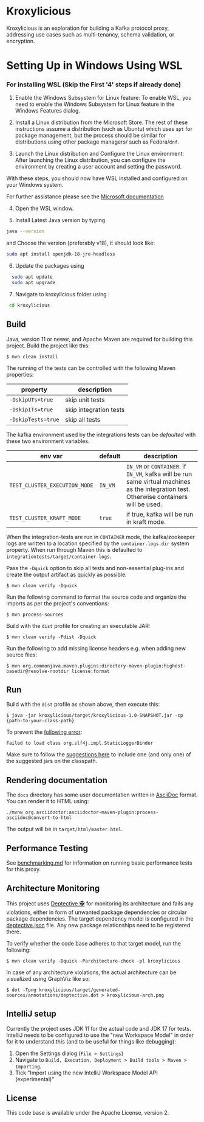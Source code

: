 # Kroxylicious

Kroxylicious is an exploration for building a Kafka protocol proxy,
addressing use cases such as multi-tenancy, schema validation, or encryption.

# Setting Up in Windows Using WSL
### For installing WSL (Skip the First '4' steps if already done)
1. Enable the Windows Subsystem for Linux feature: To enable WSL, you need to enable the Windows Subsystem for Linux feature in the Windows Features dialog.


2. Install a Linux distribution from the Microsoft Store. The rest of these instructions assume a distribution (such as Ubuntu) which uses `apt` for package management, but the process should be similar for distributions using other package managers/ such as Fedora/`dnf`.

3. Launch the Linux distribution and Configure the Linux environment: After launching the Linux distribution, you can configure the environment by creating a user account and setting the password.

With these steps, you should now have WSL installed and configured on your Windows system. 

For further assistance please see the [Microsoft documentation](https://learn.microsoft.com/en-us/windows/wsl/install)

4. Open the WSL window.


5. Install Latest Java version by typing 
```bash
java --version
```
and Choose the version (preferably v18), it should look like:
```bash
sudo apt install openjdk-18-jre-headless
```
6. Update the packages using
```bash
  sudo apt update
  sudo apt upgrade
```

7. Navigate to kroxylicious folder using :
```bash
 cd kroxylicious
 ```


## Build

Java, version 11 or newer, and Apache Maven are required for building this project.
Build the project like this:

```
$ mvn clean install
```

The running of the tests can be controlled with the following Maven properties:

| property           | description            |
|--------------------|------------------------|
| `-DskipUTs=true`   | skip unit tests        |
| `-DskipITs=true`   | skip integration tests |
| `-DskipTests=true` | skip all tests         |

The kafka environment used by the integrations tests can be _defaulted_ with these two environment variables.

| env var                       | default | description                                                                                                                             |
|-------------------------------|---------|-----------------------------------------------------------------------------------------------------------------------------------------|
| `TEST_CLUSTER_EXECUTION_MODE` | `IN_VM` | `IN_VM` or `CONTAINER`. if `IN_VM`, kafka will be run same virtual machines as the integration test. Otherwise containers will be used. |
| `TEST_CLUSTER_KRAFT_MODE`     | `true`  | if true, kafka will be run in kraft mode.                                                                                               |

When the integration-tests are run in `CONTAINER` mode, the kafka/zookeeper logs are written to a location specified by
the `container.logs.dir`  system property. When run through Maven this is defaulted to `integrationtests/target/container-logs`.

Pass the `-Dquick` option to skip all tests and non-essential plug-ins and create the output artifact as quickly as possible:

```
$ mvn clean verify -Dquick
```

Run the following command to format the source code and organize the imports as per the project's conventions:

```
$ mvn process-sources
```

Build with the `dist` profile for creating an executable JAR:

```
$ mvn clean verify -Pdist -Dquick
```

Run the following to add missing license headers e.g. when adding new source files:

```
$ mvn org.commonjava.maven.plugins:directory-maven-plugin:highest-basedir@resolve-rootdir license:format
```

## Run

Build with the `dist` profile as shown above, then execute this:

```
$ java -jar kroxylicious/target/kroxylicious-1.0-SNAPSHOT.jar -cp {path-to-your-class-path}
```

To prevent the [following error](https://www.slf4j.org/codes.html#StaticLoggerBinder):

```
Failed to load class org.slf4j.impl.StaticLoggerBinder
```

Make sure to follow the [suggestions here](https://www.slf4j.org/codes.html#StaticLoggerBinder) to include one (and only one) of the suggested jars on the classpath.

## Rendering documentation

The `docs` directory has some user documentation written in [AsciiDoc](https://docs.asciidoctor.org/asciidoc/latest/) format.
You can render it to HTML using:

```
./mvnw org.asciidoctor:asciidoctor-maven-plugin:process-asciidoc@convert-to-html
```

The output will be in `target/html/master.html`. 

## Performance Testing

See [benchmarking.md](benchmarking.md) for information on running basic performance tests for this proxy.

## Architecture Monitoring

This project uses [Deptective 🕵](https://github.com/moditect/deptective/) for monitoring its architecture and fails any violations,
either in form of unwanted package dependencies or circular package dependencies.
The target dependency model is configured in the [deptective.json](kroxylicious/src/main/resources/META-INF/deptective.json) file.
Any new package relationships need to be registered there.

To verify whether the code base adheres to that target model, run the following:

```
$ mvn clean verify -Dquick -Parchitecture-check -pl kroxylicious
```

In case of any architecture violations, the actual architecture can be visualized using GraphViz like so:

```
$ dot -Tpng kroxylicious/target/generated-sources/annotations/deptective.dot > kroxylicious-arch.png
```

## IntelliJ setup

Currently the project uses JDK 11 for the actual code and JDK 17 for tests. 
IntelliJ needs to be configured to use the "new Workspace Model" in order for it to understand this
(and to be useful for things like debugging):

1. Open the Settings dialog (`File > Settings`)
2. Navigate to `Build, Execution, Deployment > Build tools > Maven > Importing`.
3. Tick "Import using the new IntelliJ Workspace Model API (experimental)" 

## License

This code base is available under the Apache License, version 2.
